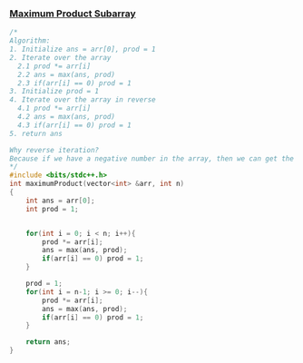 ### [Maximum Product Subarray](https://www.codingninjas.com/studio/problems/maximum-product-subarray_8230828?challengeSlug=striver-sde-challenge&leftPanelTab=0)

```cpp
/*
Algorithm:
1. Initialize ans = arr[0], prod = 1
2. Iterate over the array
  2.1 prod *= arr[i]
  2.2 ans = max(ans, prod)
  2.3 if(arr[i] == 0) prod = 1
3. Initialize prod = 1
4. Iterate over the array in reverse
  4.1 prod *= arr[i]
  4.2 ans = max(ans, prod)
  4.3 if(arr[i] == 0) prod = 1
5. return ans

Why reverse iteration?
Because if we have a negative number in the array, then we can get the maximum product by multiplying it with the minimum product of the subarray to its left.
*/
#include <bits/stdc++.h> 
int maximumProduct(vector<int> &arr, int n)
{
	int ans = arr[0];
	int prod = 1;


	for(int i = 0; i < n; i++){
		prod *= arr[i];
		ans = max(ans, prod);
		if(arr[i] == 0) prod = 1;
	}

	prod = 1;
	for(int i = n-1; i >= 0; i--){
		prod *= arr[i];
		ans = max(ans, prod);
		if(arr[i] == 0) prod = 1;
	}

	return ans;
}

```
